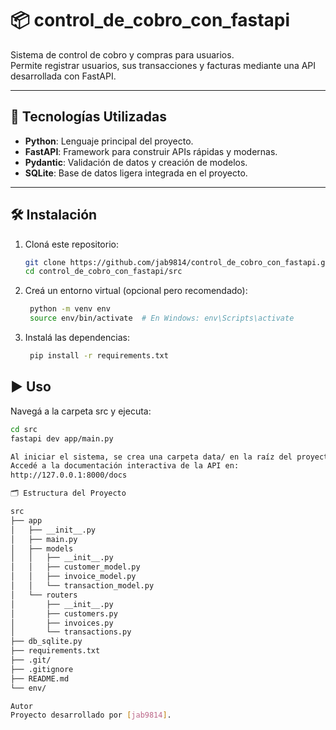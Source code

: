 # 📦 control_de_cobro_con_fastapi

Sistema de control de cobro y compras para usuarios.  
Permite registrar usuarios, sus transacciones y facturas mediante una API desarrollada con FastAPI.

---

## 🚀 Tecnologías Utilizadas

- **Python**: Lenguaje principal del proyecto.
- **FastAPI**: Framework para construir APIs rápidas y modernas.
- **Pydantic**: Validación de datos y creación de modelos.
- **SQLite**: Base de datos ligera integrada en el proyecto.

---

## 🛠️ Instalación

1. Cloná este repositorio:
   ```bash
   git clone https://github.com/jab9814/control_de_cobro_con_fastapi.git
   cd control_de_cobro_con_fastapi/src

2. Creá un entorno virtual (opcional pero recomendado):
   ```bash
    python -m venv env
    source env/bin/activate  # En Windows: env\Scripts\activate

3. Instalá las dependencias:
   ```bash
    pip install -r requirements.txt

## ▶️ Uso
Navegá a la carpeta src y ejecuta:
   ```bash
   cd src
   fastapi dev app/main.py 

Al iniciar el sistema, se crea una carpeta data/ en la raíz del proyecto (src/) donde se almacena la base de datos SQLite (.sqlite3).
Accedé a la documentación interactiva de la API en:
http://127.0.0.1:8000/docs

🗂️ Estructura del Proyecto

src
├── app
│   ├── __init__.py
│   ├── main.py
│   ├── models
│   │   ├── __init__.py
│   │   ├── customer_model.py
│   │   ├── invoice_model.py
│   │   └── transaction_model.py
│   └── routers
│       ├── __init__.py
│       ├── customers.py
│       ├── invoices.py
│       └── transactions.py
├── db_sqlite.py
├── requirements.txt
├── .git/
├── .gitignore
├── README.md
└── env/

Autor
Proyecto desarrollado por [jab9814].
